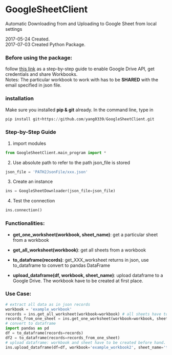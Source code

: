 # GoogleSheetClient
Automatic Downloading from and Uploading to Google Sheet from local settings

2017-05-24
Created. <br>
2017-07-03
Created Python Package.

### Before using the package:
follow [this link](https://www.twilio.com/blog/2017/02/an-easy-way-to-read-and-write-to-a-google-spreadsheet-in-python.html) as a step-by-step guide to enable Google Drive API, get credentials and share Workbooks.
<br>
Notes: The particular workbook to work with has to be **SHARED** with the email specified in json file.


### installation
Make sure you installed **pip & git** already. In the command line, type in
```python
pip install git+https://github.com/yang0339/GoogleSheetClient.git
```

### Step-by-Step Guide
1. import modules
```python
from GoogleSheetClient.main_program import *
```
2. Use absolute path to refer to the path json_file is stored
```python
json_file = 'PATH2JsonFile/xxx.json'
```
3. Create an instance
```python
ins = GoogleSheetDownloader(json_file=json_file)
```
4. Test the connection
```python
ins.connection()
```

### Functionalities:

- **get_one_worksheet(workbook, sheet_name)**: get a particular sheet from a workbook

- **get_all_worksheet(workbook)**: get all sheets from a workbook

- **to_dataframe(records)**: get_XXX_worksheet returns in json, use to_dataframe to convert to pandas DataFrame

- **upload_dataframe(df, workbook, sheet_name)**: upload dataframe to a Google Drive. The workbook have to be created at first place.

### Use Case:
```python
# extract all data as in json records
workbook = 'example_workbook'
records = ins.get_all_worksheet(workbook=workbook) # all sheets have to be in the same format.
records_from_one_sheet = ins.get_one_worksheet(workbook=workbook, sheet_name="test")
# convert to dataframe
import pandas as pd
df = to_dataframe(records=records)
df2 = to_dataframe(records=records_from_one_sheet)
# upload dataframe: workbook and sheet have to be created before hand.
ins.upload_dataframe(df=df, workbook='example_workbook2', sheet_name='test2')
```

